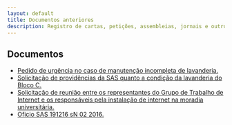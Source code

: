 ```yaml
---
layout: default
title: Documentos anteriores
description: Registro de cartas, petições, assembleias, jornais e outros
---
```


<!--
Em href="" colocar dentro das aspas o link
do arquivo seja no drive ou no próprio github
LEMBRE-SE SEMPRE DE TORNÁ-LO PÚBLICO
-->

## Documentos
<ul>
	<li><a href="https://drive.google.com/open?id=14d-7Ptce3_wvHoe5_FJKMBHrOxGl8fsi" target="_blank">Pedido de urgência no caso de manutenção incompleta de lavanderia.</a></li>
	<li><a href="https://drive.google.com/open?id=1VWLHi8mJ3-kPaLyiUtJ4aIL6NDPFbppu" target="_blank">Solicitação de providências da SAS quanto a condição da lavanderia do Bloco C.</a></li>
	<li><a href="https://drive.google.com/open?id=1BwZHOhP9eBLxoYQT75JmksomgdZ8UpEE" target="_blank">Solicitação de reunião entre os representantes do Grupo de Trabalho de Internet e os responsáveis pela instalação de internet na moradia universitária.</a></li>
	<li><a href="https://drive.google.com/open?id=1wgimfwDjBKD-2t-Pe3QGT-HQTKqhoXAm" target="_blank">Oficio SAS 191216 sN 02 2016.</a></li>
	
</ul>


<style>
 /* Three image containers (use 25% for four, and 50% for two, etc) */
.column {
  float: left;
  width: 50% !important;
  padding: 5px;
}

/* Clear floats after image containers */
.row::after {
  content: "";
  clear: both;
  display: table;
}
</style>
